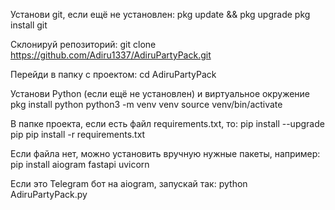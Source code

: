 Установи git, если ещё не установлен:
pkg update && pkg upgrade
pkg install git

Склонируй репозиторий:
git clone https://github.com/Adiru1337/AdiruPartyPack.git

Перейди в папку с проектом:
cd AdiruPartyPack

Установи Python (если ещё не установлен) и виртуальное окружение
pkg install python
python3 -m venv venv
source venv/bin/activate

В папке проекта, если есть файл requirements.txt, то:
pip install --upgrade pip
pip install -r requirements.txt

Если файла нет, можно установить вручную нужные пакеты, например:
pip install aiogram fastapi uvicorn

Если это Telegram бот на aiogram, запускай так:
python AdiruPartyPack.py
